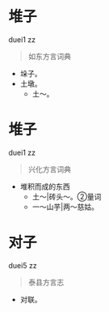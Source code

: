 # 堆子
duei1 zz
> 如东方言词典
- 垛子。
- 土墩。
  - 土～。

# 堆子
duei1 zz
> 兴化方言词典
- 堆积而成的东西
  - 土～|砖头～。②量词
  - 一～山芋|两～慈姑。

# 对子
duei5 zz
> 泰县方言志
- 对联。

